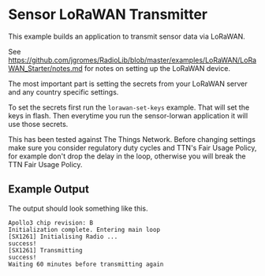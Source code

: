 Sensor LoRaWAN Transmitter
==========================

This example builds an application to transmit sensor data via LoRaWAN.

See https://github.com/jgromes/RadioLib/blob/master/examples/LoRaWAN/LoRaWAN_Starter/notes.md
for notes on setting up the LoRaWAN device.

The most important part is setting the secrets from your LoRaWAN server
and any country specific settings.

To set the secrets first run the `lorawan-set-keys` example. That will set
the keys in flash. Then everytime you run the sensor-lorwan application
it will use those secrets.

This has been tested against The Things Network. Before changing settings
make sure you consider regulatory duty cycles and TTN's Fair Usage Policy,
for example don't drop the delay in the loop, otherwise you will break the
TTN Fair Usage Policy.

## Example Output

The output should look something like this.

```
Apollo3 chip revision: B
Initialization complete. Entering main loop
[SX1261] Initialising Radio ...
success!
[SX1261] Transmitting
success!
Waiting 60 minutes before transmitting again
```
